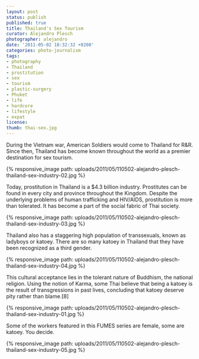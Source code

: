 ```yaml
---
layout: post
status: publish
published: true
title: Thailand's Sex Tourism
curator: Alejandro Plesch
photographer: alejandro
date: '2011-05-02 18:32:32 +0200'
categories: photo-journalism
tags:
- photography
- Thailand
- prostitution
- sex
- tourism
- plastic-surgery
- Phuket
- life
- hardcore
- lifestyle
- expat
license:
thumb: thai-sex.jpg
---
```

During the Vietnam war, American Soldiers would come to Thailand for R&amp;R.  Since then, Thailand has become known throughout the world as a premier destination for sex tourism.  

{% responsive_image path: uploads/2011/05/110502-alejandro-plesch-thailand-sex-industry-02.jpg %}

Today, prostitution in Thailand is a $4.3 billion industry.  Prostitutes can be found in every city and province throughout the Kingdom.  Despite the underlying problems of human trafficking and HIV/AIDS, prostitution is more than tolerated. It has become a part of the social fabric of Thai society.


{% responsive_image path: uploads/2011/05/110502-alejandro-plesch-thailand-sex-industry-03.jpg %}

Thailand also has a staggering high population of transsexuals, known as ladyboys or katoey.  There are so many katoey in Thailand that they have  been recognized as a third gender.  


{% responsive_image path: uploads/2011/05/110502-alejandro-plesch-thailand-sex-industry-04.jpg %}

This cultural acceptance lies in the tolerant nature of Buddhism, the national religion.  Using the notion of Karma, some Thai believe that being a katoey is the result of transgressions in past lives, concluding that katoey deserve pity rather than blame.[8]

{% responsive_image path: uploads/2011/05/110502-alejandro-plesch-thailand-sex-industry-01.jpg %}

Some of the workers featured in this FUMES series are female, some are katoey. You decide.

{% responsive_image path: uploads/2011/05/110502-alejandro-plesch-thailand-sex-industry-05.jpg %}

